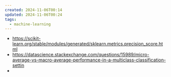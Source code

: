 ```yaml
---
created: 2024-11-06T00:14
updated: 2024-11-06T00:24
tags:
  - machine-learning
---
```



- https://scikit-learn.org/stable/modules/generated/sklearn.metrics.precision_score.html
- https://datascience.stackexchange.com/questions/15989/micro-average-vs-macro-average-performance-in-a-multiclass-classification-settin
- 